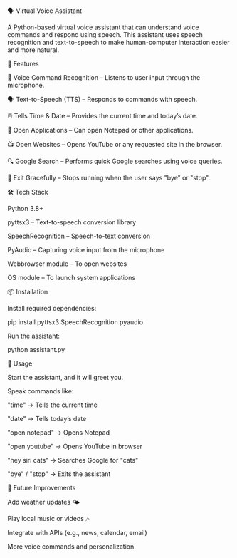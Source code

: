 🗣️ Virtual Voice Assistant

A Python-based virtual voice assistant that can understand voice commands and respond using speech. This assistant uses speech recognition and text-to-speech to make human-computer interaction easier and more natural.

🚀 Features

🎤 Voice Command Recognition – Listens to user input through the microphone.

🗣️ Text-to-Speech (TTS) – Responds to commands with speech.

⏰ Tells Time & Date – Provides the current time and today’s date.

📝 Open Applications – Can open Notepad or other applications.

📺 Open Websites – Opens YouTube or any requested site in the browser.

🔍 Google Search – Performs quick Google searches using voice queries.

👋 Exit Gracefully – Stops running when the user says "bye" or "stop".

🛠️ Tech Stack

Python 3.8+

pyttsx3
 – Text-to-speech conversion library

SpeechRecognition
 – Speech-to-text conversion

PyAudio
 – Capturing voice input from the microphone

Webbrowser module – To open websites

OS module – To launch system applications

📦 Installation


Install required dependencies:

pip install pyttsx3 SpeechRecognition pyaudio


Run the assistant:

python assistant.py

🎯 Usage

Start the assistant, and it will greet you.

Speak commands like:

"time" → Tells the current time

"date" → Tells today’s date

"open notepad" → Opens Notepad

"open youtube" → Opens YouTube in browser

"hey siri cats" → Searches Google for "cats"

"bye" / "stop" → Exits the assistant

📌 Future Improvements

Add weather updates 🌤️

Play local music or videos 🎶

Integrate with APIs (e.g., news, calendar, email)

More voice commands and personalization
